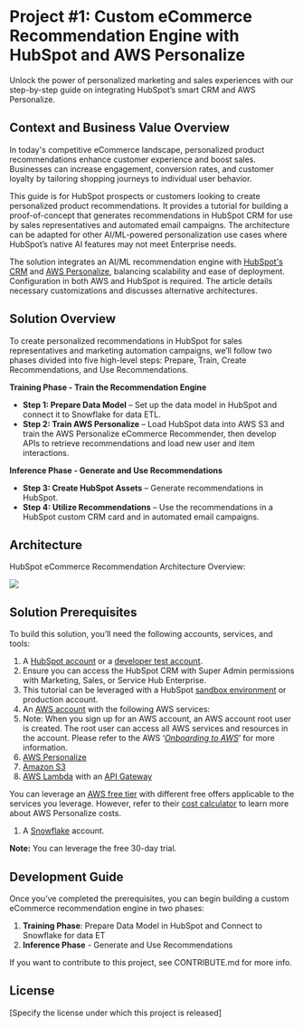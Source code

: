 # Project #1: Custom eCommerce Recommendation Engine with HubSpot and AWS Personalize

Unlock the power of personalized marketing and sales experiences with our step-by-step guide on integrating HubSpot’s smart CRM and AWS Personalize.

## Context and Business Value Overview

In today's competitive eCommerce landscape, personalized product recommendations enhance customer experience and boost sales. Businesses can increase engagement, conversion rates, and customer loyalty by tailoring shopping journeys to individual user behavior.

This guide is for HubSpot prospects or customers looking to create personalized product recommendations. It provides a tutorial for building a proof-of-concept that generates recommendations in HubSpot CRM for use by sales representatives and automated email campaigns. The architecture can be adapted for other AI/ML-powered personalization use cases where HubSpot’s native AI features may not meet Enterprise needs.

The solution integrates an AI/ML recommendation engine with [HubSpot's CRM](https://www.hubspot.com/products/crm/what-is) and [AWS Personalize](https://docs.aws.amazon.com/personalize/latest/dg/what-is-personalize.html), balancing scalability and ease of deployment. Configuration in both AWS and HubSpot is required. The article details necessary customizations and discusses alternative architectures.

## Solution Overview

To create personalized recommendations in HubSpot for sales representatives and marketing automation campaigns, we’ll follow two phases divided into five high-level steps: Prepare, Train, Create Recommendations, and Use Recommendations.
  
**Training Phase - Train the Recommendation Engine**
*   **Step 1: Prepare Data Model** – Set up the data model in HubSpot and connect it to Snowflake for data ETL.
*   **Step 2: Train AWS Personalize** – Load HubSpot data into AWS S3 and train the AWS Personalize eCommerce Recommender, then develop APIs to retrieve recommendations and load new user and item interactions.

**Inference Phase - Generate and Use Recommendations**
*   **Step 3: Create HubSpot Assets** – Generate recommendations in HubSpot.
*   **Step 4: Utilize Recommendations** – Use the recommendations in a HubSpot custom CRM card and in automated email campaigns.

## Architecture

HubSpot eCommerce Recommendation Architecture Overview:

![](https://lh7-rt.googleusercontent.com/docsz/AD_4nXckPFwNesG-WlGCQyUOxT4cxKG3XjpDk1s56_YWpLHUdbV7qAOFiEGGXcp1v8n0-oKc4RN3-EyDZE6nRQJPK0MVeRESbyKFeB9Al6Gsn9ZECRh6RjSDss-NizqJeq-bQUCLi9kJWhJ6a5y5q73O47IxRjnK?key=tS78N09clEjNowYHDX_Wxw)

## Solution Prerequisites

To build this solution, you’ll need the following accounts, services, and tools: 

1.  A [HubSpot account](https://developers.hubspot.com/docs/api/account-types) or a [developer test account](https://developers.hubspot.com/get-started).
2.  Ensure you can access the HubSpot CRM with Super Admin permissions with Marketing, Sales, or Service Hub Enterprise.
3.  This tutorial can be leveraged with a HubSpot [sandbox environment](https://developers.hubspot.com/docs/platform/crm-development-tools-overview#development-sandboxes) or production account.
4.  An [AWS account](https://portal.aws.amazon.com/billing/signup) with the following AWS services:
5.  Note: When you sign up for an AWS account, an AWS account root user is created. The root user can access all AWS services and resources in the account. Please refer to the AWS ‘[_Onboarding to AWS_](https://aws.amazon.com/getting-started/onboarding-to-aws/set-up-your-account/)’ for more information.
6.  [AWS Personalize](https://aws.amazon.com/personalize/)
7.  [Amazon S3](https://aws.amazon.com/s3/)
8.  [AWS Lambda](https://aws.amazon.com/lambda/) with an [API Gateway](https://aws.amazon.com/api-gateway/)

You can leverage an [AWS free tier](https://aws.amazon.com/free/?nc2=h_ql_pr_ft&all-free-tier.sort-by=item.additionalFields.SortRank&all-free-tier.sort-order=asc&awsf.Free%20Tier%20Types=*all&awsf.Free%20Tier%20Categories=*all) with different free offers applicable to the services you leverage. However, refer to their [cost calculator](https://calculator.aws/#/createCalculator/personalize) to learn more about AWS Personalize costs. 

1.  A [Snowflake](https://www.snowflake.com/en/) account.

**Note:** You can leverage the free 30-day trial.

## Development Guide

Once you’ve completed the prerequisites, you can begin building a custom eCommerce recommendation engine in two phases: 

1.  **Training Phase**: Prepare Data Model in HubSpot and Connect to Snowflake for data ET
2.  **Inference Phase** - Generate and Use Recommendations

If you want to contribute to this project, see CONTRIBUTE.md for more info.

## License

\[Specify the license under which this project is released\]
